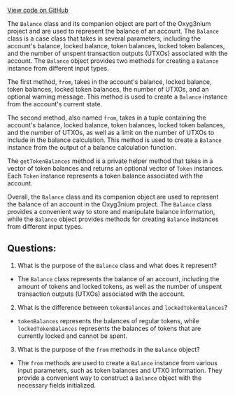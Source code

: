 [View code on GitHub](https://github.com/oxyg3nium/oxyg3nium/api/src/main/scala/org/oxyg3nium/api/model/Balance.scala)

The `Balance` class and its companion object are part of the Oxyg3nium project and are used to represent the balance of an account. The `Balance` class is a case class that takes in several parameters, including the account's balance, locked balance, token balances, locked token balances, and the number of unspent transaction outputs (UTXOs) associated with the account. The `Balance` object provides two methods for creating a `Balance` instance from different input types.

The first method, `from`, takes in the account's balance, locked balance, token balances, locked token balances, the number of UTXOs, and an optional warning message. This method is used to create a `Balance` instance from the account's current state.

The second method, also named `from`, takes in a tuple containing the account's balance, locked balance, token balances, locked token balances, and the number of UTXOs, as well as a limit on the number of UTXOs to include in the balance calculation. This method is used to create a `Balance` instance from the output of a balance calculation function.

The `getTokenBalances` method is a private helper method that takes in a vector of token balances and returns an optional vector of `Token` instances. Each `Token` instance represents a token balance associated with the account.

Overall, the `Balance` class and its companion object are used to represent the balance of an account in the Oxyg3nium project. The `Balance` class provides a convenient way to store and manipulate balance information, while the `Balance` object provides methods for creating `Balance` instances from different input types.
## Questions: 
 1. What is the purpose of the `Balance` class and what does it represent?
- The `Balance` class represents the balance of an account, including the amount of tokens and locked tokens, as well as the number of unspent transaction outputs (UTXOs) associated with the account.

2. What is the difference between `tokenBalances` and `lockedTokenBalances`?
- `tokenBalances` represents the balances of regular tokens, while `lockedTokenBalances` represents the balances of tokens that are currently locked and cannot be spent.

3. What is the purpose of the `from` methods in the `Balance` object?
- The `from` methods are used to create a `Balance` instance from various input parameters, such as token balances and UTXO information. They provide a convenient way to construct a `Balance` object with the necessary fields initialized.